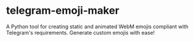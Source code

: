 # telegram-emoji-maker
A Python tool for creating static and animated WebM emojis compliant with Telegram's requirements. Generate custom emojis with ease! 
